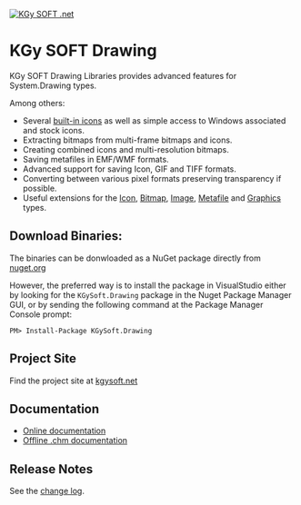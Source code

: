 [![KGy SOFT .net](http://docs.kgysoft.net/drawing/icons/logo.png)](https://kgysoft.net)

# KGy SOFT Drawing

KGy SOFT Drawing Libraries provides advanced features for System.Drawing types.

Among others:
- Several [built-in icons](https://docs.kgysoft.net/drawing/?topic=html/T_KGySoft_Drawing_Icons.htm) as well as simple access to Windows associated and stock icons.
- Extracting bitmaps from multi-frame bitmaps and icons.
- Creating combined icons and multi-resolution bitmaps.
- Saving metafiles in EMF/WMF formats.
- Advanced support for saving Icon, GIF and TIFF formats.
- Converting between various pixel formats preserving transparency if possible.
- Useful extensions for the [Icon](http://docs.kgysoft.net/drawing/?topic=html/T_KGySoft_Drawing_IconExtensions.htm), [Bitmap](http://docs.kgysoft.net/drawing/?topic=html/T_KGySoft_Drawing_BitmapExtensions.htm), [Image](http://docs.kgysoft.net/drawing/?topic=html/T_KGySoft_Drawing_ImageExtensions.htm), [Metafile](http://docs.kgysoft.net/drawing/?topic=html/T_KGySoft_Drawing_MetafileExtensions.htm) and [Graphics](http://docs.kgysoft.net/drawing/?topic=html/T_KGySoft_Drawing_GraphicsExtensions.htm) types.

## Download Binaries:

The binaries can be donwloaded as a NuGet package directly from [nuget.org](https://www.nuget.org/packages/KGySoft.Drawing)

However, the preferred way is to install the package in VisualStudio either by looking for the `KGySoft.Drawing` package in the Nuget Package Manager GUI, or by sending the following command at the Package Manager Console prompt:

    PM> Install-Package KGySoft.Drawing

## Project Site

Find the project site at [kgysoft.net](https://kgysoft.net/drawing/)

## Documentation

* [Online documentation](http://docs.kgysoft.net/drawing)
* [Offline .chm documentation](https://github.com/koszeggy/KGySoft.Drawing/raw/master/KGySoft.Drawing/Help/KGySoft.Drawing.chm)

## Release Notes

See the [change log](https://github.com/koszeggy/KGySoft.Drawing/blob/master/KGySoft.Drawing/changelog.txt).
